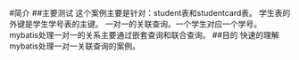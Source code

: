 #简介
##主要测试
这个案例主要是针对：student表和studentcard表。
学生表的外键是学生学号表的主键。
一对一的关联查询。一个学生对应一个学号。
mybatis处理一对一的关系主要通过嵌套查询和联合查询。
##目的
快速的理解mybatis处理一对一关联查询的案例。
